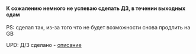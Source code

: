 #### К сожалению немного не успеваю сделать ДЗ, в течении выходных сдам

PS: сделал так, из-за того что не будет возможности снова продлить на GB

UPD: Д/З сделано - [описание](homework/readme.md)